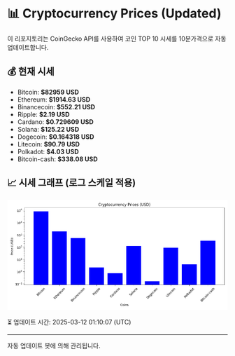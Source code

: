
# 📊 Cryptocurrency Prices (Updated)

이 리포지토리는 CoinGecko API를 사용하여 코인 TOP 10 시세를 10분가격으로 자동 업데이트합니다.

## 💰 현재 시세
- Bitcoin: **$82959 USD**
- Ethereum: **$1914.63 USD**
- Binancecoin: **$552.21 USD**
- Ripple: **$2.19 USD**
- Cardano: **$0.729609 USD**
- Solana: **$125.22 USD**
- Dogecoin: **$0.164318 USD**
- Litecoin: **$90.79 USD**
- Polkadot: **$4.03 USD**
- Bitcoin-cash: **$338.08 USD**

## 📈 시세 그래프 (로그 스케일 적용)
![Crypto Prices](crypto_prices.png)

⏳ 업데이트 시간: 2025-03-12 01:10:07 (UTC)

---
자동 업데이트 봇에 의해 관리됩니다.
